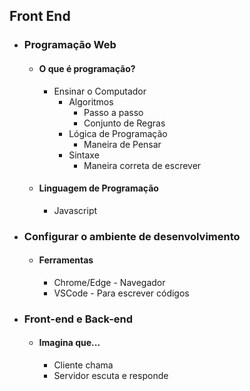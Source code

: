 ## Front End 

+ ### Programação Web
  + #### O que é programação?<br>
    + Ensinar o Computador
      + Algoritmos
        + Passo a passo
        + Conjunto de Regras
      + Lógica de Programação
        + Maneira de Pensar
      + Sintaxe
        + Maneira correta de escrever        
  + #### Linguagem de Programação 
    + Javascript 
    
+ ### Configurar o ambiente de desenvolvimento
  + #### Ferramentas 
    + Chrome/Edge - Navegador
    + VSCode - Para escrever códigos
    
+ ### Front-end e Back-end
  + #### Imagina que...
    + Cliente chama
    + Servidor escuta e responde
  
  
